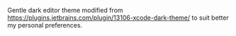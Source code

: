 Gentle dark editor theme modified from https://plugins.jetbrains.com/plugin/13106-xcode-dark-theme/ to suit better my personal preferences.
